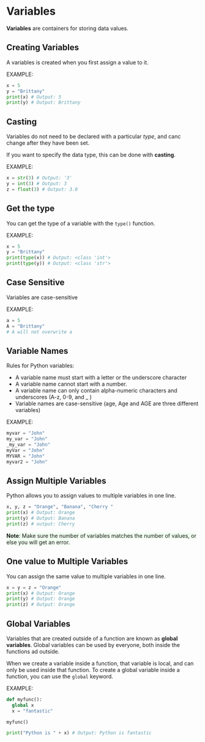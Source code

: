# Variables 
**Variables** are containers for storing data values.
## Creating Variables
A variables is created when you first assign a value to it.

EXAMPLE:
```python
x = 5
y = "Brittany"
print(x) # Output: 5
print(y) # Output: Brittany
```

## Casting 

Variables do not need to be declared with a particular _type_, and canc change after they have been set.

If you want to specify the data type, this can be done with **casting**.

EXAMPLE:
```python
x = str(3) # Output: '3'
y = int(3) # Output: 3
z = float(3) # Output: 3.0
```

## Get the type
You can get the type of a variable with the `type()` function. 

EXAMPLE:
```python
x = 5
y = "Brittany"
print(type(x)) # Output: <class 'int'>
print(type(y)) # Output: <class 'str'>
```

## Case Sensitive 
Variables are case-sensitive

EXAMPLE:
```python
a = 5
A = "Brittany"
# A will not overwrite a 
```

## Variable Names
Rules for Python variables:
- A variable name must start with a letter or the underscore character
- A variable name cannot start with a number.
- A variable name can only contain alpha-numeric characters and underscores (A-z, 0-9, and _ )
- Variable names are case-sensitive (age, Age and AGE are three different variables)

EXAMPLE:
```python
myvar = "John"
my_var = "John"
_my_var = "John"
myVar = "John"
MYVAR = "John"
myvar2 = "John"
```

## Assign Multiple Variables
Python allows you to assign values to multiple variables in one line.

```python
x, y, z = "Orange", "Banana", "Cherry "
print(x) # Output: Orange 
print(y) # Output: Banana
print(z) # output: Cherry 
```
<span style="background-color:HoneyDew">**Note**: Make sure the number of variables matches the number of values, or else you will get an error.</span>

## One value to Multiple Variables
You can assign the same value to multiple variables in one line.

```python
x = y = z = "Orange"
print(x) # Output: Orange
print(y) # Output: Orange
print(z) # Output: Orange 
```

## Global Variables
Variables that are created outside of a function are known as **global variables**. Global variables can be used by everyone, both inside the functions ad outside. 

When we create a variable inside a function, that variable is local, and can only be used inside that function.
To create a global variable inside a function, you can use the `global` keyword.

EXAMPLE:
```python
def myfunc():
  global x
  x = "fantastic"

myfunc()

print("Python is " + x) # Output: Python is fantastic

```
